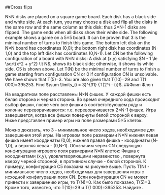 ##Cross flips

N×N disks are placed on a square game board. Each disk has a black side and white side.
At each turn, you may choose a disk and flip all the disks in the same row and the same column as this disk: thus 2×N-1 disks are flipped. The game ends when all disks show their white side. The following example shows a game on a 5×5 board.
It can be proven that 3 is the minimal number of turns to finish this game.
The bottom left disk on the N×N board has coordinates (0,0);
the bottom right disk has coordinates (N-1,0) and the top left disk has coordinates (0,N-1). 
Let CN be the following configuration of a board with N×N disks:
A disk at (x,y) satisfying $N - 1 \le \sqrt{x^2 + y^2} \lt N$, shows its black side; otherwise, it shows its white side. C5 is shown above.
Let T(N) be the minimal number of turns to finish a game starting from configuration CN or 0 if configuration CN is unsolvable.
We have shown that T(5)=3. You are also given that T(10)=29 and T(1 000)=395253.
Find $\sum \limits_{i = 3}^{31} {T(2^i - i)}$.
##Флип Флоп

На квадратном поле расставлены N×N фишек. У каждой фишки есть белая сторона и черная сторона.
Во время очередного хода происходит выбор фишки, после чего все фишки в соответствующем ряду и колонне переворачиваются: т.е. переворачивается 2×N-1 фишек. Игра завершается, когда все фишки повернуты белой стороной к верху. Ниже представлен пример игры на поле размерами 5×5 клеток.

Можно доказать, что 3 - минимальное число ходов, необходимое для завершения этой игры.
На игровом поле размерами N×N нижняя левая фишка имеет координаты (0,0), нижняя правая фишка - координаты (N-1,0), а верхняя левая - (0,N-1). 
Обозначим через CN следующую конфигурацию игрового поля размерами N×N клеток: Фишка с координатами (x,y), удовлетворяющими неравенство , повернута кверху черной стороной, в противном случае - белой стороной. К примеру, конфигурация C5 показана на рисунке выше.
Пусть T(N) - минимальное число ходов, необходимых для завершения игры с исходной конфигурации поля CN.
Если конфигурация CN не может привести к завершению игры, то T(N)=0. Как было показано, T(5)=3. Кроме того, известно, что T(10)=29 и T(1 000)=395253.
Найдите .
